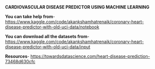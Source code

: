 **CARDIOVASCULAR DISEASE PREDICTOR USING MACHINE LEARNING**

**You can take help from**-
https://www.kaggle.com/code/akankshamhatrenaik/coronary-heart-disease-predictor-with-old-uci-data/notebook

**You can download all the datasets from**-
https://www.kaggle.com/code/akankshamhatrenaik/coronary-heart-disease-predictor-with-old-uci-data/input

**Resources**-
https://towardsdatascience.com/heart-disease-prediction-73468d630cfc
